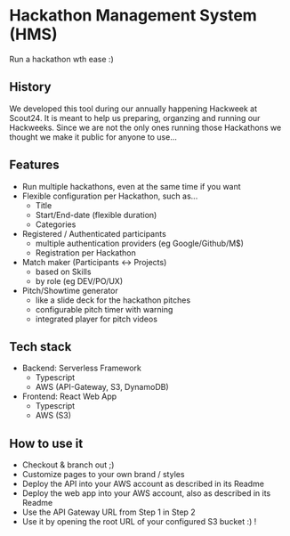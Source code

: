 # Hackathon Management System (HMS)
Run a hackathon wth ease :)
## History
We developed this tool during our annually happening Hackweek at Scout24. 
It is meant to help us preparing, organzing and running our Hackweeks. 
Since we are not the only ones running those Hackathons we thought we make it public for anyone to use...

## Features
* Run multiple hackathons, even at the same time if you want
* Flexible configuration per Hackathon, such as...
  * Title
  * Start/End-date (flexible duration)
  * Categories  
* Registered / Authenticated participants 
  * multiple authentication providers (eg Google/Github/M$)
  * Registration per Hackathon 
* Match maker (Participants <-> Projects)
  * based on Skills  
  * by role (eg DEV/PO/UX)
* Pitch/Showtime generator
  * like a slide deck for the hackathon pitches
  * configurable pitch timer with warning
  * integrated player for pitch videos

## Tech stack
* Backend: Serverless Framework
  * Typescript
  * AWS (API-Gateway, S3, DynamoDB)
* Frontend: React Web App
  * Typescript
  * AWS (S3)

## How to use it

* Checkout & branch out ;)
* Customize pages to your own brand / styles  
* Deploy the API into your AWS account as described in its Readme
* Deploy the web app into your AWS account, also as described in its Readme
* Use the API Gateway URL from Step 1 in Step 2
* Use it by opening the root URL of your configured S3 bucket :) !      
